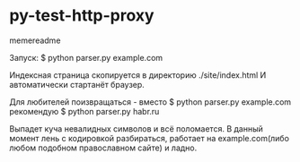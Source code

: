 # py-test-http-proxy
memereadme

Запуск: $ python parser.py example.com

Индексная страница скопируется в директорию ./site/index.html
И автоматически стартанёт браузер.

Для любителей поизвращаться - вместо 
$ python parser.py example.com
рекомендую 
$ python parser.py habr.ru

Выпадет куча невалидных символов и всё поломается. В данный момент лень с кодировкой разбираться, работает на example.com(либо любом подобном православном сайте) и ладно.
